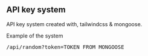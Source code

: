## API key system


API key system created with, tailwindcss & mongoose.

Example of the system

<pre>/api/random?token=TOKEN_FROM_MONGOOSE</pre>
